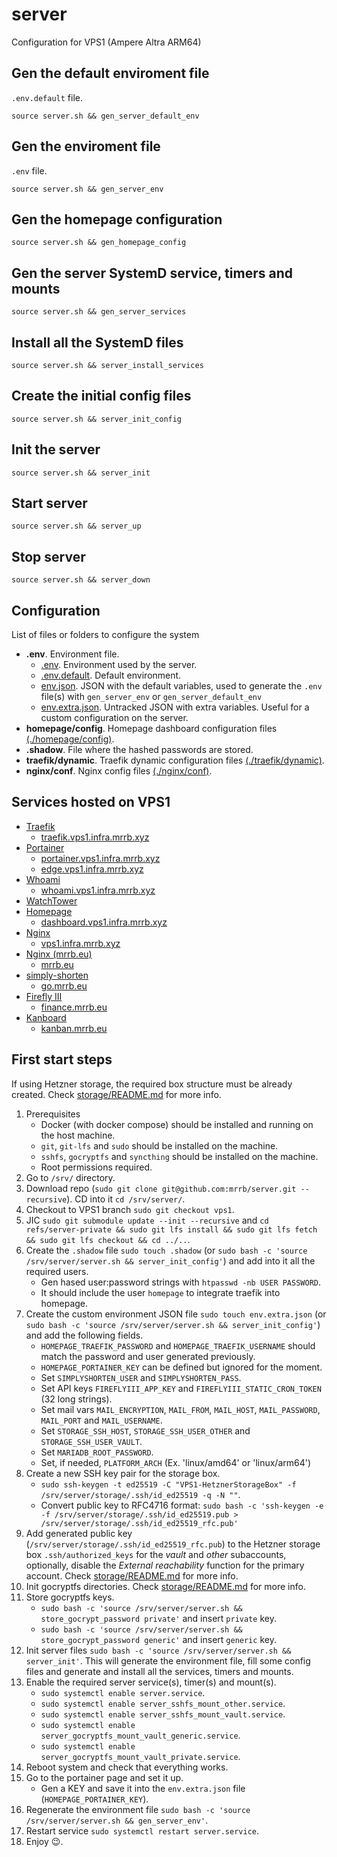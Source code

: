 # server

Configuration for VPS1 (Ampere Altra ARM64)

## Gen the default enviroment file

`.env.default` file.

```
source server.sh && gen_server_default_env
```

## Gen the enviroment file

`.env` file.

```
source server.sh && gen_server_env
```

## Gen the homepage configuration

```
source server.sh && gen_homepage_config
```

## Gen the server SystemD service, timers and mounts

```
source server.sh && gen_server_services
```

## Install all the SystemD files

```
source server.sh && server_install_services
```

## Create the initial config files

```
source server.sh && server_init_config
```

## Init the server

```
source server.sh && server_init
```

## Start server

```
source server.sh && server_up
```

## Stop server

```
source server.sh && server_down
```

## Configuration

List of files or folders to configure the system

* __**.env**__. Environment file.
  * [.env](). Environment used by the server.
  * [.env.default](.env.default). Default environment.
  * [env.json](env.json). JSON with the default variables, used to generate the `.env` file(s) with `gen_server_env` or `gen_server_default_env`
  * [env.extra.json](). Untracked JSON with extra variables. Useful for a custom configuration on the server.
* __**homepage/config**__. Homepage dashboard configuration files [(./homepage/config)](homepage/config).
* __**.shadow**__. File where the hashed passwords are stored.
* __**traefik/dynamic**__. Traefik dynamic configuration files [(./traefik/dynamic)](traefik/dynamic).
* __**nginx/conf**__. Nginx config files [(./nginx/conf)](nginx/conf).

## Services hosted on VPS1

* [Traefik](traefik)
  * [traefik.vps1.infra.mrrb.xyz](https://traefik.vps1.infra.mrrb.xyz)
* [Portainer](portainer)
  * [portainer.vps1.infra.mrrb.xyz](https://portainer.vps1.infra.mrrb.xyz)
  * [edge.vps1.infra.mrrb.xyz](https://edge.vps1.infra.mrrb.xyz)
* [Whoami](whoami)
  * [whoami.vps1.infra.mrrb.xyz](https://whoami.vps1.infra.mrrb.xyz)
* [WatchTower](watchtower)
* [Homepage](homepage)
  * [dashboard.vps1.infra.mrrb.xyz](https://dashboard.vps1.infra.mrrb.xyz)
* [Nginx](nginx)
  * [vps1.infra.mrrb.xyz](https://vps1.infra.mrrb.xyz)
* [Nginx (mrrb.eu)](nginx_mrrb_eu)
  * [mrrb.eu](https://mrrb.eu) 
* [simply-shorten](simply-shorten)
  * [go.mrrb.eu](https://go.mrrb.eu) 
* [Firefly III](fireflyiii)
  * [finance.mrrb.eu](https://finance.mrrb.eu) 
* [Kanboard](kanboard)
  * [kanban.mrrb.eu](https://kanban.mrrb.eu) 
<!-- * [Authentik](authentik)
  * [auth.mrrb.eu](https://auth.mrrb.eu)  -->

## First start steps

If using Hetzner storage, the required box structure must be already created. Check [storage/README.md](storage/README.md) for more info.

1. Prerequisites
    * Docker (with docker compose) should be installed and running on the host machine.
    * `git`, `git-lfs` and `sudo` should be installed on the machine.
    * `sshfs`, `gocryptfs` and `syncthing` should be installed on the machine.
    * Root permissions required.
2. Go to `/srv/` directory.
3. Download repo (`sudo git clone git@github.com:mrrb/server.git --recursive`). CD into it `cd /srv/server/`.
4. Checkout to VPS1 branch `sudo git checkout vps1`.
5. JIC `sudo git submodule update --init --recursive` and `cd refs/server-private && sudo git lfs install && sudo git lfs fetch && sudo git lfs checkout && cd ../..`.
6. Create the `.shadow` file `sudo touch .shadow` (or `sudo bash -c 'source /srv/server/server.sh && server_init_config'`) and add into it all the required users.
    * Gen hased user:password strings with `htpasswd -nb USER PASSWORD`.
    * It should include the user `homepage` to integrate traefik into homepage.
7. Create the custom environment JSON file `sudo touch env.extra.json` (or `sudo bash -c 'source /srv/server/server.sh && server_init_config'`) and add the following fields.
    * `HOMEPAGE_TRAEFIK_PASSWORD` and `HOMEPAGE_TRAEFIK_USERNAME` should match the password and user generated previously.
    * `HOMEPAGE_PORTAINER_KEY` can be defined but ignored for the moment.
    * Set `SIMPLYSHORTEN_USER` and `SIMPLYSHORTEN_PASS`.
    <!-- * Set `AUTHENTIK_POSTGRES_PASSWORD`. -->
    * Set API keys `FIREFLYIII_APP_KEY` and `FIREFLYIII_STATIC_CRON_TOKEN` (32 long strings).
    * Set mail vars `MAIL_ENCRYPTION`, `MAIL_FROM`, `MAIL_HOST`, `MAIL_PASSWORD`, `MAIL_PORT` and `MAIL_USERNAME`.
    * Set `STORAGE_SSH_HOST`, `STORAGE_SSH_USER_OTHER` and `STORAGE_SSH_USER_VAULT`.
    * Set `MARIADB_ROOT_PASSWORD`.
    * Set, if needed, `PLATFORM_ARCH` (Ex. 'linux/amd64' or 'linux/arm64')
8. Create a new SSH key pair for the storage box.
    * `sudo ssh-keygen -t ed25519 -C "VPS1-HetznerStorageBox" -f /srv/server/storage/.ssh/id_ed25519 -q -N ""`.
    * Convert public key to RFC4716 format: `sudo bash -c 'ssh-keygen -e -f /srv/server/storage/.ssh/id_ed25519.pub > /srv/server/storage/.ssh/id_ed25519_rfc.pub'`
9. Add generated public key (`/srv/server/storage/.ssh/id_ed25519_rfc.pub`) to the Hetzner storage box `.ssh/authorized_keys` for the *vault* and *other* subaccounts, optionally, disable the *External reachability* function for the primary account. Check [storage/README.md](storage/README.md) for more info.
10. Init gocryptfs directories. Check [storage/README.md](storage/README.md) for more info.
11. Store gocryptfs keys.
    * `sudo bash -c 'source /srv/server/server.sh && store_gocrypt_password private'` and insert `private` key.
    * `sudo bash -c 'source /srv/server/server.sh && store_gocrypt_password generic'` and insert `generic` key.
12. Init server files `sudo bash -c 'source /srv/server/server.sh && server_init'`. This will generate the environment file, fill some config files and generate and install all the services, timers and mounts.
13. Enable the required server service(s), timer(s) and mount(s).
    * `sudo systemctl enable server.service`.
    * `sudo systemctl enable server_sshfs_mount_other.service`.
    * `sudo systemctl enable server_sshfs_mount_vault.service`.
    * `sudo systemctl enable server_gocryptfs_mount_vault_generic.service`.
    * `sudo systemctl enable server_gocryptfs_mount_vault_private.service`.
14. Reboot system and check that everything works.
15. Go to the portainer page and set it up.
    * Gen a KEY and save it into the `env.extra.json` file (`HOMEPAGE_PORTAINER_KEY`).
16. Regenerate the environment file `sudo bash -c 'source /srv/server/server.sh && gen_server_env'`.
17. Restart service `sudo systemctl restart server.service`.
18. Enjoy 😉.
